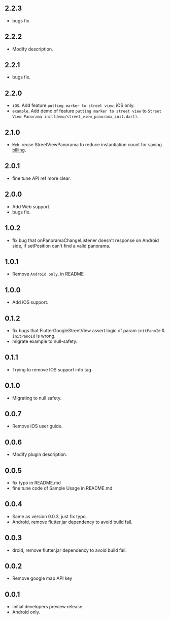 ## 2.2.3

* bugs fix

## 2.2.2

* Modify description.

## 2.2.1

* bugs fix.

## 2.2.0

* `iOS`. Add feature `putting marker to street view`, iOS only.
* `example`. Add demo of feature `putting marker to street view` to `Street View Panorama init(demo/street_view_panorama_init.dart)`.

## 2.1.0

* `Web`. reuse StreetViewPanorama to reduce instantiation count for saving [billing](https://developers.google.com/maps/documentation/javascript/usage-and-billing#dynamic-street-view).

## 2.0.1

* fine tune API ref more clear.

## 2.0.0

* Add Web support.
* bugs fix.

## 1.0.2

* fix bug that onPanoramaChangeListener doesn't response on Android side, if setPosition can't find a valid panorama.

## 1.0.1

* Remove `Android only`. in README

## 1.0.0

* Add iOS support.

## 0.1.2

* fix bugs that FlutterGoogleStreetView assert logic of param `initPanoId` & `initPanoId` is wrong.
* migrate example to null-safety.

## 0.1.1

* Trying to remove IOS support info tag

## 0.1.0

* Migrating to null safety.

## 0.0.7

* Remove iOS user guide.

## 0.0.6

* Modify plugin description.

## 0.0.5

* fix typo in README.md
* fine tune code of Sample Usage in README.md  

## 0.0.4

* Same as version 0.0.3, just fix typo. 
* Android, remove flutter.jar dependency to avoid build fail.

## 0.0.3

* droid, remove flutter.jar dependency to avoid build fail.

## 0.0.2

* Remove google map API key

## 0.0.1

* Initial developers preview release.
* Android only. 

